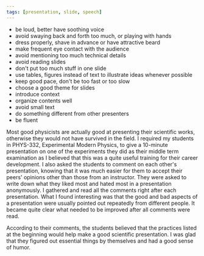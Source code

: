 ```yaml
---
tags: [presentation, slide, speech]
---
```


- be loud, better have soothing voice
- avoid swaying back and forth too much, or playing with hands
- dress properly, shave in advance or have attractive beard
- make frequent eye contact with the audience 
- avoid mentioning too much technical details
- avoid reading slides
- don't put too much stuff in one slide
- use tables, figures instead of text to illustrate ideas whenever possible
- keep good pace, don't be too fast or too slow
- choose a good theme for slides
- introduce context
- organize contents well
- avoid small text
- do something different from other presenters
- be fluent

Most good physicists are actually good at presenting their scientific works,
otherwise they would not have survived in the field. I required my students in
PHYS-332, Experimental Modern Physics, to give a 10-minute presentation on one
of the experiments they did as their middle term examination as I believed that
this was a quite useful training for their career development. I also asked the
students to comment on each other's presentation, knowing that it was much
easier for them to accept their peers' opinions other than those from an
instructor.  They were asked to write down what they liked most and hated most
in a presentation anonymously. I gathered and read all the comments right after
each presentation. What I found interesting was that the good and bad aspects
of a presentation were usually pointed out repeatedly from different people. It
became quite clear what needed to be improved after all comments were read.

According to their comments, the students believed that the practices listed at
the beginning would help make a good scientific presentation.  I was glad that
they figured out essential things by themselves and had a good sense of humor. 
